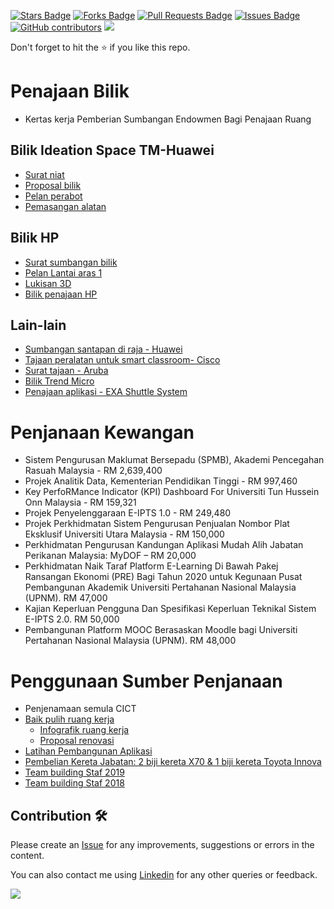 <a href="https://github.com/drshahizan/research-material/stargazers"><img src="https://img.shields.io/github/stars/drshahizan/research-material" alt="Stars Badge"/></a>
<a href="https://github.com/drshahizan/research-material/network/members"><img src="https://img.shields.io/github/forks/drshahizan/research-material" alt="Forks Badge"/></a>
<a href="https://github.com/drshahizan/research-material/pulls"><img src="https://img.shields.io/github/issues-pr/drshahizan/research-material" alt="Pull Requests Badge"/></a>
<a href="https://github.com/drshahizan/research-material/issues"><img src="https://img.shields.io/github/issues/drshahizan/research-material" alt="Issues Badge"/></a>
<a href="https://github.com/drshahizan/research-material/graphs/contributors"><img alt="GitHub contributors" src="https://img.shields.io/github/contributors/drshahizan/research-material?color=2b9348"></a>
![](https://visitor-badge.glitch.me/badge?page_id=drshahizan/research-material)

Don't forget to hit the :star: if you like this repo.

# Penajaan Bilik
- Kertas kerja Pemberian Sumbangan Endowmen Bagi Penajaan Ruang
 
## Bilik Ideation Space TM-Huawei
- [Surat niat](./surat%20niat%20TM.pdf)
- [Proposal bilik](./IdeationSpace_UTM.pdf)
- [Pelan perabot](./3d%20drawing.pdf)
- [Pemasangan alatan](./Bilik%20Penajaan%20TM.pdf)

## Bilik HP
- [Surat sumbangan bilik](./Surat%20Sumbangan%20UTM.pdf)
- [Pelan Lantai aras 1](./new%20plan.pdf)
- [Lukisan 3D](./HP%20%40%20JB_R1B.pdf)
- [Bilik penajaan HP](./Bilik%20Penajaan%20HP.pdf)

## Lain-lain
- [Sumbangan santapan di raja - Huawei](./SUMBANGAN%20UNTUK%20MAJLIS%20SANTAPAN%20DIRAJA.pdf)
- [Tajaan peralatan untuk smart classroom- Cisco](Smart%20Classroom-UTM-Cisco.pdf)
- [Surat tajaan - Aruba](./sponsor.pdf)
- [Bilik Trend Micro](./Bilik%20Trend%20Micro.pdf)
- [Penajaan aplikasi - EXA Shuttle System](./Estimate_UTM_20180424_01_2018-05-24.pdf)

# Penjanaan Kewangan
- Sistem Pengurusan Maklumat Bersepadu (SPMB), Akademi Pencegahan Rasuah Malaysia - RM 2,639,400
- Projek Analitik Data, Kementerian Pendidikan Tinggi - RM 997,460	
- Key PerfoRMance Indicator (KPI) Dashboard  For Universiti Tun Hussein Onn Malaysia - RM 159,321
- Projek Penyelenggaraan E-IPTS 1.0 - RM 249,480
- Projek Perkhidmatan Sistem Pengurusan Penjualan Nombor Plat Eksklusif Universiti Utara Malaysia - RM 150,000
- Perkhidmatan Pengurusan Kandungan Aplikasi Mudah Alih Jabatan Perikanan Malaysia: MyDOF – RM 20,000
- Perkhidmatan Naik Taraf Platform E-Learning Di Bawah Pakej Ransangan Ekonomi (PRE) Bagi Tahun 2020 untuk Kegunaan Pusat Pembangunan Akademik Universiti Pertahanan Nasional Malaysia (UPNM). RM 47,000
- Kajian Keperluan Pengguna Dan Spesifikasi Keperluan Teknikal Sistem E-IPTS 2.0. RM 50,000
- Pembangunan Platform MOOC Berasaskan Moodle bagi Universiti Pertahanan Nasional Malaysia (UPNM). RM 48,000

# Penggunaan Sumber Penjanaan
- Penjenamaan semula CICT
- [Baik pulih ruang kerja](./Kertas%20Kerja%20Ruang%20Terbuka%20UTMDigital.pdf)
  - [Infografik ruang kerja](./Inforgraphic%20DDA%202020.pdf)
  - [Proposal renovasi](./RENOVATION%20PROPOSAL%20CICT%20UTM.pdf)
- [Latihan Pembangunan Aplikasi](./UTMSmart%20Slide%20Completed.pptx)
- [Pembelian Kereta Jabatan: 2 biji kereta X70 & 1 biji kereta Toyota Innova](./Kereta%20X70.jpeg)
- [Team building Staf 2019](https://people.utm.my/harliza/2019/12/30/team-building-2019/)
- [Team building Staf 2018](https://people.utm.my/njannah/2018/team-building-cict-2018)

## Contribution 🛠️
Please create an [Issue](https://github.com/drshahizan/research-material/issues) for any improvements, suggestions or errors in the content.

You can also contact me using [Linkedin](https://www.linkedin.com/in/drshahizan/) for any other queries or feedback.

![](https://visitor-badge.glitch.me/badge?page_id=drshahizan)
